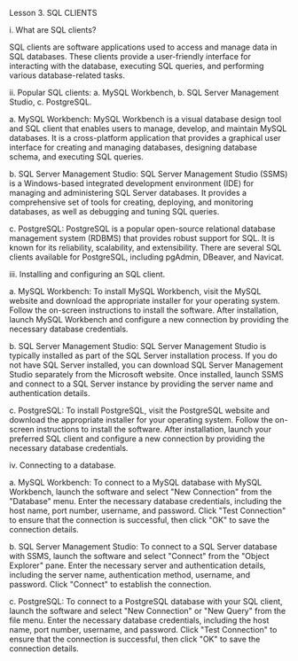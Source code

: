 Lesson 3. SQL CLIENTS

i. What are SQL clients?

SQL clients are software applications used to access and manage data in SQL databases. These clients provide a user-friendly interface for interacting with the database, executing SQL queries, and performing various database-related tasks.

ii. Popular SQL clients: 
    a. MySQL Workbench, 
    b. SQL Server Management Studio, 
    c. PostgreSQL.

a. MySQL Workbench: MySQL Workbench is a visual database design tool and SQL client that enables users to manage, develop, and maintain MySQL databases. It is a cross-platform application that provides a graphical user interface for creating and managing databases, designing database schema, and executing SQL queries.

b. SQL Server Management Studio: SQL Server Management Studio (SSMS) is a Windows-based integrated development environment (IDE) for managing and administering SQL Server databases. It provides a comprehensive set of tools for creating, deploying, and monitoring databases, as well as debugging and tuning SQL queries.

c. PostgreSQL: PostgreSQL is a popular open-source relational database management system (RDBMS) that provides robust support for SQL. It is known for its reliability, scalability, and extensibility. There are several SQL clients available for PostgreSQL, including pgAdmin, DBeaver, and Navicat.

iii. Installing and configuring an SQL client.

a. MySQL Workbench: To install MySQL Workbench, visit the MySQL website and download the appropriate installer for your operating system. Follow the on-screen instructions to install the software. After installation, launch MySQL Workbench and configure a new connection by providing the necessary database credentials.

b. SQL Server Management Studio: SQL Server Management Studio is typically installed as part of the SQL Server installation process. If you do not have SQL Server installed, you can download SQL Server Management Studio separately from the Microsoft website. Once installed, launch SSMS and connect to a SQL Server instance by providing the server name and authentication details.

c. PostgreSQL: To install PostgreSQL, visit the PostgreSQL website and download the appropriate installer for your operating system. Follow the on-screen instructions to install the software. After installation, launch your preferred SQL client and configure a new connection by providing the necessary database credentials.

iv. Connecting to a database.

a. MySQL Workbench: To connect to a MySQL database with MySQL Workbench, launch the software and select "New Connection" from the "Database" menu. Enter the necessary database credentials, including the host name, port number, username, and password. Click "Test Connection" to ensure that the connection is successful, then click "OK" to save the connection details.

b. SQL Server Management Studio: To connect to a SQL Server database with SSMS, launch the software and select "Connect" from the "Object Explorer" pane. Enter the necessary server and authentication details, including the server name, authentication method, username, and password. Click "Connect" to establish the connection.

c. PostgreSQL: To connect to a PostgreSQL database with your SQL client, launch the software and select "New Connection" or "New Query" from the file menu. Enter the necessary database credentials, including the host name, port number, username, and password. Click "Test Connection" to ensure that the connection is successful, then click "OK" to save the connection details.
